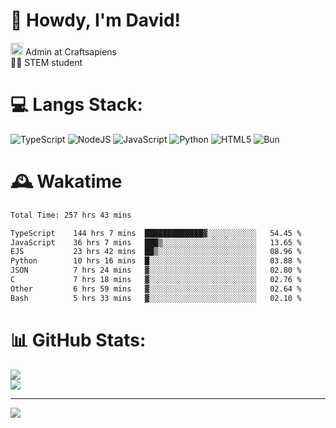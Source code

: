 # 👋 Howdy, I'm David!
<img src="https://cdn.discordapp.com/role-icons/959259258829021255/243d02ee3fbd0821de14bf13a0cde87b.webp?size=2048" height=20> Admin at Craftsapiens<br>👨‍🔬 STEM student

# 💻 Langs Stack:
![TypeScript](https://img.shields.io/badge/typescript-%23007ACC.svg?style=for-the-badge&logo=typescript&logoColor=white) ![NodeJS](https://img.shields.io/badge/node.js-6DA55F?style=for-the-badge&logo=node.js&logoColor=white) ![JavaScript](https://img.shields.io/badge/javascript-%23323330.svg?style=for-the-badge&logo=javascript&logoColor=%23F7DF1E) ![Python](https://img.shields.io/badge/python-3670A0?style=for-the-badge&logo=python&logoColor=ffdd54)  ![HTML5](https://img.shields.io/badge/html5-%23E34F26.svg?style=for-the-badge&logo=html5&logoColor=white) ![Bun](https://img.shields.io/badge/Bun-%23000000.svg?style=for-the-badge&logo=bun&logoColor=white) 

# 🕰️ Wakatime 
<!--START_SECTION:waka-->

```txt
Total Time: 257 hrs 43 mins

TypeScript    144 hrs 7 mins  █████████████▓░░░░░░░░░░░   54.45 %
JavaScript    36 hrs 7 mins   ███▒░░░░░░░░░░░░░░░░░░░░░   13.65 %
EJS           23 hrs 42 mins  ██▒░░░░░░░░░░░░░░░░░░░░░░   08.96 %
Python        10 hrs 16 mins  █░░░░░░░░░░░░░░░░░░░░░░░░   03.88 %
JSON          7 hrs 24 mins   ▓░░░░░░░░░░░░░░░░░░░░░░░░   02.80 %
C             7 hrs 18 mins   ▓░░░░░░░░░░░░░░░░░░░░░░░░   02.76 %
Other         6 hrs 59 mins   ▓░░░░░░░░░░░░░░░░░░░░░░░░   02.64 %
Bash          5 hrs 33 mins   ▓░░░░░░░░░░░░░░░░░░░░░░░░   02.10 %
```

<!--END_SECTION:waka-->

# 📊 GitHub Stats:

![](https://github-readme-stats.vercel.app/api?username=davidcanas&theme=dark&hide_border=false&count_private=true)<br/>
![](https://github-readme-stats.vercel.app/api/top-langs/?username=davidcanas&theme=dark&hide_border=false&include_all_commits=true&count_private=true&layout=compact)

---
[![](https://visitcount.itsvg.in/api?id=davidcanas&icon=0&color=0)](https://visitcount.itsvg.in)

